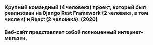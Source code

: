 ### Крупный командный (4 человека) проект, который был реализован на Django Rest Framework (2 человека, в том числе я) и React (2 человека). (2020)
### Веб-сайт представляет собой полноценный интернет-магазин.
